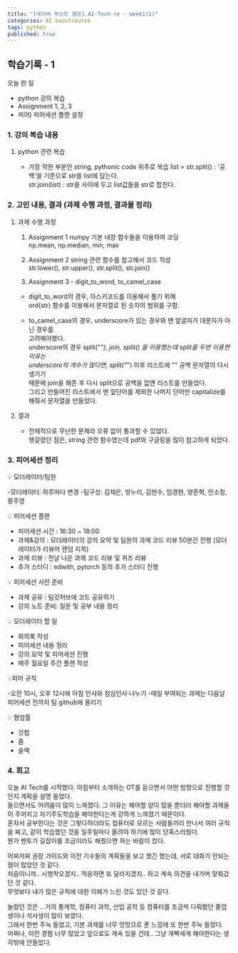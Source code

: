 ```yaml
---
title: "[네이버 부스트 캠프] AI-Tech-re - week1(1)"
categories: AI boostcourse
tags: python
published: true
---
```


## 학습기록 - 1

오늘 한 일

- python 강의 복습
- Assignment 1, 2, 3
- 피어) 피어세션 플랜 설정

### 1. 강의 복습 내용

1. python 관련 복습

    - 가장 약한 부분인 string, pythonic code 위주로 복습
    list = str.split() : '공백'을 기준으로 str을 list에 담는다.  
    str.join(list)  : str을 사이에 두고 list값들을 str로 합친다.  
  
### 2. 고민 내용, 결과 (과제 수행 과정, 결과물 정리)

1. 과제 수행 과정

    1. Assignment 1
      numpy 기본 내장 함수들을 이용하여 코딩  
      np.mean, np.median, min, max

    2. Assignment 2
      string 관련 함수를 참고해서 코드 작성  
      str.lower(), str.upper(), str.split(), str.join()

    3. Assignment 3 - digit_to_word, to_camel_case
      - digit_to_word의 경우, 아스키코드를 이용해서 풀기 위해  
      ord(str) 함수를 이용해서 문자열로 된 숫자의 범위를 구함.

      - to_camel_case의 경우, underscore가 있는 경우와 맨 앞글자가 대문자가 아닌 경우를  
      고려해야했다.  
      underscore의 경우 split("_"), join, split() 을 이용했는데 split을 두번 이용한 이유는  
      underscore의 개수가 많다면, split("_") 이후 리스트에 "" 공백 문자열이 다시 생기기  
      때문에 join을 해준 후 다시 split으로 공백을 없앤 리스트를 만들었다.  
      그리고 만들어진 리스트에서 맨 앞단어를 제외한 나머지 단어만 capitalize를 해줘서 문자열을 
      만들었다.

2. 결과  

    - 전체적으로 무난한 문제라 오류 없이 통과할 수 있었다.  
    헷갈렸던 점은, string 관련 함수였는데 pdf와 구글링을 많이 참고하게 되었다.  

### 3. 피어세션 정리

💡 모더레이터/팀원

-모더레이터: 하루마다 변경
-팀구성: 김채은, 방누리, 김현수, 임경현, 양준혁, 안소정, 황주영

💡 피어세션 플랜

- 피어세션 시간 : 16:30 ~ 18:00
- 과제&강의 : 모더레이터의 강의 요약 및 팀원의 과제 코드 리뷰 50분간 진행 (모더레이터가 리뷰어 랜덤 지목)
- 과제 리뷰 : 전날 나온 과제 코드 리뷰 및 퀴즈 리뷰
- 추가 스터디 : edwith, pytorch 등의 추가 스터디 진행

💡 피어세션 사전 준비

- 과제 공유 : 팀깃허브에 코드 공유하기
- 강의 노트 준비: 질문 및 공부 내용 정리

💡 모더레이터 할 일

- 회의록 작성
- 피어세션 내용 정리
- 강의 요약 및 피어세션 진행
- 매주 월요일 주간 플렌 작성

💡피어 규칙

-오전 10시, 오후 12시에 아침 인사와 점심인사 나누기
-매일 부여되는 과제는 다음날 피어세션 전까지 팀 github에 올리기

💡 협업툴

- 깃헙
- 줌
- 슬랙

### 4. 회고

  오늘 AI Tech를 시작했다. 아침부터 소개하는 OT를 듣으면서 어떤 방향으로 진행할 것인지 계획을 설명 들었다.  
  들으면서도 어려움이 많이 느껴졌다. 그 이유는 해야할 양이 많을 뿐더러 해야할 과제들이 주어지고 자기주도학습을 해야한다는게 강하게 느껴졌기 때문이다.  
  혼자서 공부한다는 것은 그렇다하더라도 컴퓨터로 모르는 사람들끼리 만나서 여러 규칙을 짜고, 같이 학습했던 것을 일주일마다 올려야 하기에 많이 당혹스러웠다.  
  뭔가 멘토가 길잡이를 조금이라도 해줬으면 하는 바람이 컸다.  

  어찌저찌 권장 가이드와 이전 기수들의 계획들을 보고 했긴 했는데, 서로 대화가 안되는 점이 많았던 것 같다.  
  처음이니까.. 시행착오겠지.. 적응하면 또 달라지겠지.. 하고 계속 의견을 내가며 맞춰갔던 것 같다.  
  무엇보다 내가 많은 규칙에 대한 이해가 느린 것도 있던 것 같다.  

  놀랐던 것은 .. 거의 통계학, 컴퓨터 과학, 산업 공학 등 컴퓨터를 조금씩 다뤄봤던 졸업생이나 석사생이 많이 보였다.  
  그래서 한번 주눅 들었고, 기본 과제를 너무 엉망으로 푼 느낌에 또 한번 주눅 들었다.  
  어쩌나, 이런 경험 너무 많았고 앞으로도 계속 있을 건데.. 그냥 개빡세게 해야한다는 생각밖에 안들었다.  